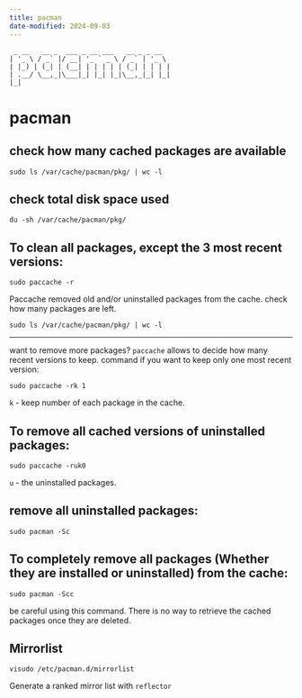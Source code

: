 ```yaml
---
title: pacman
date-modified: 2024-09-03
---
```


```
 _ __   __ _  ___ _ __ ___   __ _ _ __
| '_ \ / _` |/ __| '_ ` _ \ / _` | '_ \
| |_) | (_| | (__| | | | | | (_| | | | |
| .__/ \__,_|\___|_| |_| |_|\__,_|_| |_|
|_|
```

# pacman

## check how many cached packages are available

```shell
sudo ls /var/cache/pacman/pkg/ | wc -l
```

## check total disk space used

```shell
du -sh /var/cache/pacman/pkg/
```

## To clean all packages, except the 3 most recent versions:

```shell
sudo paccache -r
```

Paccache removed old and/or uninstalled packages from the cache.
check how many packages are left.

```shell
sudo ls /var/cache/pacman/pkg/ | wc -l
```

---

want to remove more packages? `paccache` allows to decide how many recent versions to keep.
command if you want to keep only one most recent version:

```shell
sudo paccache -rk 1
```

`k` - keep number of each package in the cache.

## To remove all cached versions of uninstalled packages:

```shell
sudo paccache -ruk0
```

`u` - the uninstalled packages.

## remove all uninstalled packages:

```shell
sudo pacman -Sc
```

## To completely remove all packages (Whether they are installed or uninstalled) from the cache:

```shell
sudo pacman -Scc
```

be careful using this command. There is no way to retrieve the cached packages once they are deleted.

## Mirrorlist

```shell
visudo /etc/pacman.d/mirrorlist
```

Generate a ranked mirror list with `reflector`
